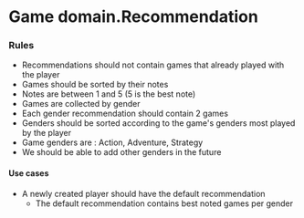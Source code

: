 # **Game domain.Recommendation**

### Rules

- Recommendations should not contain games that already played with the player
- Games should be sorted by their notes
- Notes are between 1 and 5 (5 is the best note)
- Games are collected by gender
- Each gender recommendation should contain 2 games
- Genders should be sorted according to the game's genders most played by the player
- Game genders are : Action, Adventure, Strategy
- We should be able to add other genders in the future

#### Use cases
- A newly created player should have the default recommendation
  - The default recommendation contains best noted games per gender 
